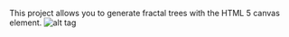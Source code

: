 This project allows you to generate fractal trees with the HTML 5 canvas element.
![alt tag](http://hulk.osd.wednet.edu/~noorassas/trees/trees.png)

